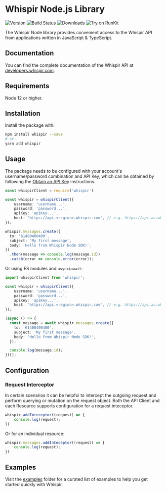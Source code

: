 # Whispir Node.js Library

[![Version](https://img.shields.io/npm/v/whispir.svg)](https://www.npmjs.org/package/whispir)
[![Build Status](https://github.com/whispir/whispir-node/actions/workflows/ci.yml/badge.svg)](https://github.com/whispir/whispir-node/actions?query=branch%3Amain)
[![Downloads](https://img.shields.io/npm/dm/whispir.svg)](https://www.npmjs.com/package/whispir)
[![Try on RunKit](https://badge.runkitcdn.com/whispir.svg)](https://runkit.com/npm/whispir)

The Whispir Node library provides convenient access to the Whispir API from applications written in JavaScript & TypeScript.

## Documentation
You can find the complete documentation of the Whispir API at [developers.whispir.com](https://developers.whispir.com/).

## Requirements

Node 12 or higher.

## Installation

Install the package with:

```sh
npm install whispir --save
# or
yarn add whispir
```

## Usage

The package needs to be configured with your account's username/password combination and API Key, which can be obtained by following the [Obtain an API Key](https://developers.whispir.com/2a21cad9e5da7-authentication#obtain-an-api-key) instructions.

```ts
const whispirClient = require('whispir')

const whispir = whispirClient({
    username: 'username...',
    password: 'password...',
    apiKey: 'apiKey...',
    host: 'https://api.<region>.whispir.com', // e.g. https://api.au.whispir.com
});

whispir.messages.create({
  to: '61400400400',
  subject: 'My first message',
  body: 'Hello from Whispir Node SDK!',
})
  .then(message => console.log(message.id))
  .catch(error => console.error(error));
```

Or using ES modules and `async`/`await`:

```ts
import whispirClient from 'whispir';

const whispir = whispirClient({
    username: 'username...',
    password: 'password...',
    apiKey: 'apiKey...',
    host: 'https://api.<region>.whispir.com', // e.g. https://api.au.whispir.com
});

(async () => {
  const message = await whispir.messages.create({
    to: '61400400400',
    subject: 'My first message',
    body: 'Hello from Whispir Node SDK!',
  });

  console.log(message.id);
})();
```
## Configuration

### Request Interceptor

In certain scenarios it can be helpful to intercept the outgoing request and perform querying or mutation on the request object. Both the API Client and each Resource supports configuration for a request inteceptor.

```ts
whispir.addInteceptor((request) => {
    console.log(request);
})
```

Or for an individual resource:

```ts
whispir.messages.addInteceptor((request) => {
    console.log(request);
})
```

## Examples

Visit the [examples](./examples) folder for a curated list of examples to help you get started quickly with Whispir.
